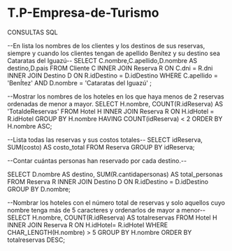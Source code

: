 # T.P-Empresa-de-Turismo



CONSULTAS SQL


--En lista los nombres de los clientes y los destinos de sus reservas, siempre y cuando los clientes tengan de apellido Benítez y su destino sea Cataratas del Iguazú--
SELECT C.nombre,C.apellido,D.nombre AS destino,D.pais
FROM Cliente C
INNER JOIN Reserva R ON C.dni = R.dni
INNER JOIN Destino D ON R.idDestino = D.idDestino
WHERE C.apellido = 'BenÍtez'
AND  D.nombre = 'Cataratas del Iguazú' ;




--Mostrar los nombres de los hoteles en los que haya menos de 2 reservas ordenadas de menor a mayor.
SELECT H.nombre, COUNT(R.idReserva) AS 'TotaldeReservas'
FROM Hotel H
INNER JOIN Reserva R ON H.idHotel = R.idHotel
GROUP BY H.nombre
HAVING  COUNT(idReserva) < 2
ORDER BY H.nombre ASC;


--Lista todas las reservas y sus costos totales--
SELECT idReserva, SUM(costo) AS costo_total
FROM Reserva
GROUP BY idReserva;



--Contar cuántas personas han reservado por cada destino.--


SELECT D.nombre AS destino, SUM(R.cantidapersonas) AS total_personas
FROM Reserva R
INNER JOIN Destino D ON R.idDestino = D.idDestino
GROUP BY D.nombre;


--Nombrar los hoteles con el número total de reservas y solo aquellos cuyo nombre tenga más de 5 caracteres y ordenarlos de mayor a menor--
SELECT H.nombre, COUNT(R.idReserva) AS totalreservas
FROM Hotel H
INNER JOIN Reserva R ON H.idHotel= R.idHotel
WHERE CHAR_LENGTH(H.nombre) > 5
GROUP BY H.nombre
ORDER BY totalreservas DESC;
